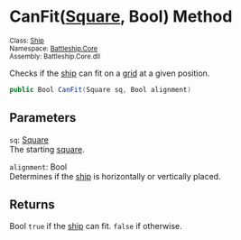 # CanFit([Square](../../Square/Square.md), Bool) Method

<sub>Class: [Ship](../Ship.md)  
Namespace: [Battleship.Core](../../Battleship.Core.md)  
Assembly: Battleship.Core.dll</sub>

Checks if the [ship](../Ship.md) can fit on a [grid](../../Grid/Grid.md) at a given position.

```cs
public Bool CanFit(Square sq, Bool alignment)
```

## Parameters

`sq`: [Square](../../Square/Square.md)  
The starting [square](../../Square/Square.md).

`alignment`: Bool  
Determines if the [ship](../Ship.md) is horizontally or vertically placed.

## Returns

Bool
`true` if the [ship](../Ship.md) can fit. `false` if otherwise.